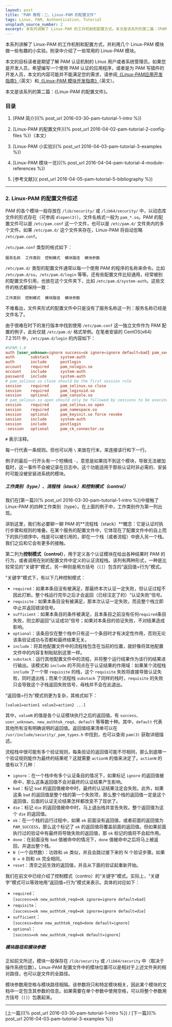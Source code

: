 ```yaml
---
layout: post
title: "PAM 教程：二、Linux-PAM 的配置文件"
tags: Linux, PAM, Authentication, Tutorial
unsplash_source_number: 2
excerpt: 本系列讲解了 Linux-PAM 的工作机制和配置方式。本文是该系列的第二篇：《PAM 的配置文件综述》，主要介绍了 PAM 的配置文件格式，工作类别（type）、流程栈（stack）和控制模式（control）的概念，以及配置项的逻辑关系。
---
```


本系列讲解了 Linux-PAM 的工作机制和配置方式，并利用几个 Linux-PAM 模块做一些有趣的小实验。附录中介绍了一些常用的 Linux-PAM 模块。

本文的目标读者是期望了解 PAM 认证机制的 Linux 用户或者系统管理员。如果您是开发人员，希望编写一个使用 PAM 认证的应用程序，或者是为 PAM 写插件的开发人员，本文的内容可能并不能满足您的需求，请参阅[《Linux-PAM应用开发指南》](http://www.linux-pam.org/Linux-PAM-html/Linux-PAM_ADG.html)（英文）和[《Linux-PAM 模块开发指南》](http://www.linux-pam.org/Linux-PAM-html/Linux-PAM_MWG.html)（英文）。

本文是该系列的第二篇：《Linux-PAM 的配置文件》。

### 目录

1. [PAM 简介]({% post_url 2016-03-30-pam-tutorial-1-intro %})

2. [Linux-PAM 的配置文件]({% post_url 2016-04-02-pam-tutorial-2-config-files %})（本文）

3. [Linux-PAM 小实验]({% post_url 2016-04-03-pam-tutorial-3-examples %})

4. [Linux-PAM 模块一览]({% post_url 2016-04-04-pam-tutorial-4-module-references %})

5. [参考文献]({ post_url 2016-04-05-pam-tutorial-5-bibliography %})

---


### 2. Linux-PAM 的配置文件综述

PAM 的各个模块一般存放在 `/lib/security/` 或 `/lib64/security/` 中，以动态库文件的形式存在（可参阅 `dlopen(3)`），文件名格式一般为 `pam_*.so`。PAM 的配置文件可以是 `/etc/pam.conf` 这一个文件，也可以是 `/etc/pam.d/` 文件夹内的多个文件。如果 `/etc/pam.d/` 这个文件夹存在，Linux-PAM 将自动忽略 `/etc/pam.conf`。

`/etc/pam.conf` 类型的格式如下：

```
服务名称  工作类别  控制模式  模块路径  模块参数
```

`/etc/pam.d/` 类型的配置文件通常以每一个使用 PAM 的程序的名称来命令。比如 `/etc/pam.d/su`，`/etc/pam.d/login` 等等。还有些配置文件比较通用，经常被别的配置文件引用，也放在这个文件夹下，比如 `/etc/pam.d/system-auth`。这些文件的格式都保持一致：

```
工作类别  控制模式  模块路径  模块参数
```

不难看出，文件夹形式的配置文件中只是没有了服务名称这一列：服务名称已经是文件名了。

由于很难在时下的发行版本中找到使用 `/etc/pam.conf` 这一独立文件作为 PAM 配置的例子，此处仅就 `/etc/pam.d/` 格式举例。在笔者安装的 CentOS(x64) 7.2.1511 中，`/etc/pam.d/login` 的内容如下：

```conf
#%PAM-1.0
auth [user_unknown=ignore success=ok ignore=ignore default=bad] pam_securetty.so
auth       substack     system-auth
auth       include      postlogin
account    required     pam_nologin.so
account    include      system-auth
password   include      system-auth
# pam_selinux.so close should be the first session rule
session    required     pam_selinux.so close
session    required     pam_loginuid.so
session    optional     pam_console.so
# pam_selinux.so open should only be followed by sessions to be executed in the user context
session    required     pam_selinux.so open
session    required     pam_namespace.so
session    optional     pam_keyinit.so force revoke
session    include      system-auth
session    include      postlogin
-session   optional     pam_ck_connector.so
```

`#` 表示注释。

每一行代表一条规则。但也可以用 `\` 来放在行末，来连接该行和下一行。

例子的最后一行开头有一个短横线 `-`，意思是如果找不到这个模块，导致无法被加载时，这一事件不会被记录在日志中。这个功能适用于那些认证时非必需的、安装时可能没被安装进系统的模块。

##### 工作类别（type）、流程栈（stack）和控制模式（control）

我们在[第一篇]({% post_url 2016-03-30-pam-tutorial-1-intro %})中接触了 Linux-PAM 的四种工作类别（type）。在上面的例子中，工作类别作为第一列出现。

讲到这里，我们有必要聊一聊 PAM 的**流程栈（stack）**概念：它是认证时执行步骤和规则的堆叠。在某个服务的配置文件中，它体现在了配置文件中的自上而下的执行顺序中。栈是可以被引用的，即在一个栈（或者流程）中嵌入另一个栈。我们之后和它会有更多的接触。

第二列为**控制模式（control）**，用于定义各个认证模块在给出各种结果时 PAM 的行为，或者调用在别的配置文件中定义的认证流程栈。该列有两种形式，一种是比较常见的“关键字”模式，另一种则是用方括号（`[]`）包含的“返回值=行为”模式。

“关键字”模式下，有以下几种控制模式：

- `required`：如果本条目没有被满足，那最终本次认证一定失败，但认证过程不因此打断。整个栈运行完毕之后才会返回（已经注定了的）“认证失败”信号。
- `requisite`：如果本条目没有被满足，那本次认证一定失败，而且整个栈立即中止并返回错误信号。
- `sufficient`：如果本条目的条件被满足，且本条目之前没有任何`required`条目失败，则立即返回“认证成功”信号；如果对本条目的验证失败，不对结果造成影响。
- `optional`：该条目仅在整个栈中只有这一个条目时才有决定性作用，否则无论该条验证成功与否都和最终结果无关。
- `include`：将其他配置文件中的流程栈包含在当前的位置，就好像将其他配置文件中的内容复制粘贴到这里一样。
- `substack`：运行其他配置文件中的流程，并将整个运行结果作为该行的结果进行输出。该模式和 `include` 的不同点在于认证结果的作用域：如果某个流程栈 `include` 了一个带 `requisite` 的栈，这个 `requisite` 失败将直接导致认证失败，同时退出栈；而某个流程栈 `substack` 了同样的栈时，`requisite` 的失败只会导致这个子栈返回失败信号，母栈并不会在此退出。

“返回值=行为”模式则更为复杂，其格式如下：

```
[value1=action1 value2=action2 ...]
```

其中，`valueN` 的值是各个认证模块执行之后的返回值。有 `success`、`user_unknown`、`new_authtok_reqd`、`default` 等等数十种。其中，`default` 代表其他所有没有明确说明的返回值。返回值结果清单可以在 `/usr/include/security/_pam_types.h` 中找到，也可以查询 `pam(3)` 获取详细描述。

流程栈中很可能有多个验证规则，每条验证的返回值可能不尽相同，那么到底哪一个验证规则能作为最终的结果呢？这就需要 `actionN` 的值来决定了。`actionN` 的值有以下几种：

- `ignore`：在一个栈中有多个认证条目的情况下，如果标记 `ignore` 的返回值被命中，那么这条返回值不会对最终的认证结果产生影响。
- `bad`：标记 `bad` 的返回值被命中时，最终的认证结果注定会失败。此外，如果这条 `bad` 的返回值是整个栈的第一个失败项，那么整个栈的返回值一定是这个返回值，后面的认证无论结果怎样都改变不了现状了。
- `die`：标记 `die` 的返回值被命中时，马上退出栈并宣告失败。整个返回值为这个 `die` 的返回值。
- `ok`：在一个栈的运行过程中，如果 `ok` 前面没有返回值，或者前面的返回值为 `PAM_SUCCESS`，那么这个标记了 `ok` 的返回值将覆盖前面的返回值。但如果前面执行过的验证中有最终将导致失败的返回值，那 `ok` 标记的值将不会起作用。
- `done`：在前面没有 `bad` 值被命中的情况下，`done` 值被命中之后将马上被返回，并退出整个栈。
- `N`（一个自然数）：功效和 `ok` 类似，并且会跳过接下来的 N 个验证步骤。如果 `N = 0` 则和 `ok` 完全相同。
- `reset`：清空之前生效的返回值，并且从下面的验证起重新开始。

我们在前文中已经介绍了控制模式（contro）的“关键字”模式。实际上，“关键字”模式可以等效地用“返回值=行为”模式来表示。具体的对应如下：

- `required`：    
  `[success=ok new_authtok_reqd=ok ignore=ignore default=bad]`
- `requisite`：    
  `[success=ok new_authtok_reqd=ok ignore=ignore default=die]`
- `sufficient`：    
  `[success=done new_authtok_reqd=done default=ignore]`
- `optional`：    
  `[success=ok new_authtok_reqd=ok default=ignore]`

##### 模块路径和模块参数

正如前文所述，模块一般保存在 `/lib/security` 或 `/lib64/security` 中（取决于操作系统位数）。Linux-PAM 配置文件中的模块位置可以是相对于上述文件夹的相对路径，也可以是文件的全路径。

模块参数用空格与模块路径相隔。该参数将只和特定模块相关，因此某个模块的文档中一定包含其参数的信息。如果需要在单个参数中使用空格，可以将整个参数用方括号（`[]`）包裹起来。

---
[上一篇]({% post_url 2016-03-30-pam-tutorial-1-intro %}) / [下一篇]({% post_url 2016-04-03-pam-tutorial-3-examples %})
